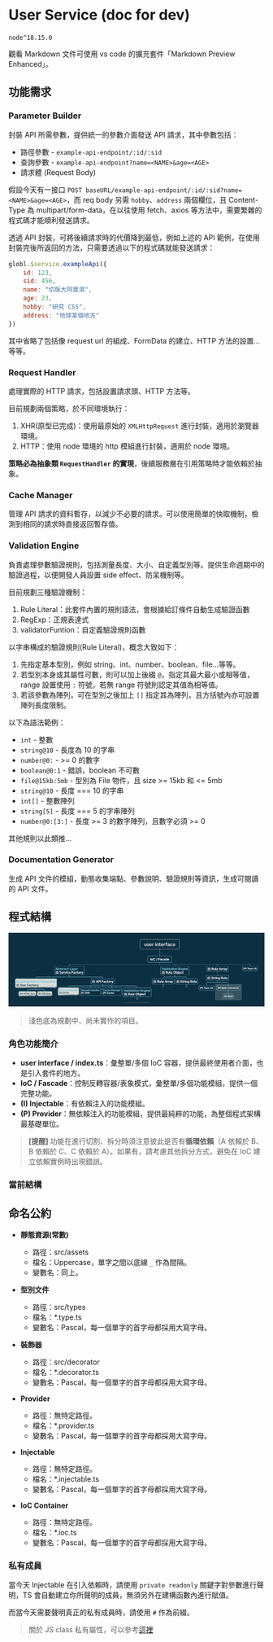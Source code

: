 # User Service (doc for dev)

```cli
node^18.15.0
```

觀看 Markdown 文件可使用 vs code 的擴充套件「Markdown Preview Enhanced」。

## 功能需求

### Parameter Builder

封裝 API 所需參數，提供統一的參數介面發送 API 請求，其中參數包括：

- 路徑參數 - `example-api-endpoint/:id/:sid`
- 查詢參數 - `example-api-endpoint?name=<NAME>&age=<AGE>`
- 請求體 (Request Body)

假設今天有一接口 `POST baseURL/example-api-endpoint/:id/:sid?name=<NAME>&age=<AGE>`，而 req body 另需 `hobby`、`address` 兩個欄位，且 Content-Type 為 multipart/form-data，在以往使用 fetch、axios 等方法中，需要繁雜的程式碼才能順利發送請求。

透過 API 封裝，可將後續請求時的代價降到最低，例如上述的 API 範例，在使用封裝完後所返回的方法，只需要透過以下的程式碼就能發送請求：

```js
globl.$service.exampleApi({
    id: 123,
    sid: 456,
    name: "切版大阿莫濕",
    age: 23,
    hobby: "研究 CSS",
    address: "地球某個地方"
})
```

其中省略了包括像 request url 的組成、FormData 的建立、HTTP 方法的設置...等等。

### Request Handler

處理實際的 HTTP 請求，包括設置請求頭、HTTP 方法等。

目前規劃兩個策略，於不同環境執行：

1. XHR(原型已完成)：使用最原始的 `XMLHttpRequest` 進行封裝，適用於瀏覽器環境。
2. HTTP：使用 node 環境的 http 模組進行封裝，適用於 node 環境。

**策略必為抽象類 `RequestHandler` 的實現**，後續服務層在引用策略時才能依賴於抽象。

### Cache Manager

管理 API 請求的資料暫存，以減少不必要的請求。可以使用簡單的快取機制，檢測到相同的請求時直接返回暫存值。

### Validation Engine

負責處理參數驗證規則，包括測量長度、大小、自定義型別等。提供生命週期中的驗證過程，以便開發人員設置 side effect、防呆機制等。

目前規劃三種驗證機制：

1. Rule Literal：此套件內置的規則語法，會根據給訂條件自動生成驗證函數
2. RegExp：正規表達式
3. validatorFuntion：自定義驗證規則函數

以字串構成的驗證規則(Rule Literal)，概念大致如下：

1. 先指定基本型別，例如 string、int、number、boolean、file...等等。
2. 若型別本身或其屬性可數，則可以加上後綴 `@`，指定其最大最小或相等值，range 設置使用 `:` 符號，若無 range 符號則認定其值為相等值。
3. 若該參數為陣列，可在型別之後加上 `[]` 指定其為陣列，且方括號內亦可設置陣列長度限制。

以下為語法範例：

- `int` - 整數
- `string@10` - 長度為 10 的字串
- `number@0:` - >= 0 的數字
- `boolean@0:1` - 錯誤，boolean 不可數
- `file@15kb:5mb` - 型別為 File 物件，且 size >= 15kb 和 <= 5mb
- `string@10` - 長度 === 10 的字串
- `int[]` - 整數陣列
- `string[5]` - 長度 === 5 的字串陣列
- `number@0:[3:]` - 長度 >= 3 的數字陣列，且數字必須 >= 0

其他規則以此類推...

### Documentation Generator

生成 API 文件的模組，動態收集端點、參數說明、驗證規則等資訊，生成可閱讀的 API 文件。

## 程式結構

![structure](./img/structure-real.png)

> 淺色底為規劃中、尚未實作的項目。

### 角色功能簡介

- **user interface / index.ts**：彙整單/多個 IoC 容器，提供最終使用者介面，也是引入套件的地方。
- **IoC / Fascade**：控制反轉容器/表象模式，彙整單/多個功能模組，提供一個完整功能。
- **(I) Injectable**：有依賴注入的功能模組。
- **(P) Provider**：無依賴注入的功能模組，提供最純粹的功能，為整個程式架構最基礎單位。

> **[提醒]** 功能在進行切割、拆分時須注意彼此是否有**循環依賴**（A 依賴於 B、B 依賴於 C、C 依賴於 A）。如果有，請考慮其他拆分方式，避免在 IoC 建立依賴實例時出現錯誤。

### 當前結構

## 命名公約

- **靜態資源(常數)**
  - 路徑：src/assets
  - 檔名：Uppercase，單字之間以底線 `_` 作為間隔。
  - 變數名：同上。

- **型別文件**
  - 路徑：src/types
  - 檔名：*.type.ts
  - 變數名：Pascal，每一個單字的首字母都採用大寫字母。

- **裝飾器**
  - 路徑：src/decorator
  - 檔名：*.decorator.ts
  - 變數名：Pascal，每一個單字的首字母都採用大寫字母。

- **Provider**
  - 路徑：無特定路徑。
  - 檔名：*.provider.ts
  - 變數名：Pascal，每一個單字的首字母都採用大寫字母。

- **Injectable**
  - 路徑：無特定路徑。
  - 檔名：*.injectable.ts
  - 變數名：Pascal，每一個單字的首字母都採用大寫字母。

- **IoC Container**
  - 路徑：無特定路徑。
  - 檔名：*.ioc.ts
  - 變數名：Pascal，每一個單字的首字母都採用大寫字母。

### 私有成員

當今天 Injectable 在引入依賴時，請使用 `private readonly` 關鍵字對參數進行聲明，TS 會自動建立你所聲明的成員，無須另外在建構函數內進行賦值。

而當今天需要聲明真正的私有成員時，請使用 `#` 作為前綴。

>關於 JS class 私有屬性，可以參考[這裡](https://developer.mozilla.org/en-US/docs/Web/JavaScript/Reference/Classes/Private_properties)
